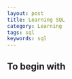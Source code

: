 ```yaml
---
layout: post
title: Learning SQL 
category: Learning
tags: sql
keywords: sql
---
```


## To begin with ##
